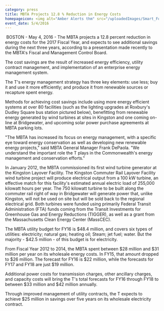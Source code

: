 ```yaml
---
category: press
title: MBTA Projects 12.8 % Reduction in Energy Costs
homepageicon: <img alt="Amber Alerts thm" src="/uploadedImages/Smart_Forms/News,_Events_and_Press_Releases/NoSta_OrLine_Inbnd_thm.gif?n=1904" />
event_date: 5/4/2016
---
```

<p>&#160;BOSTON - May 4, 2016 - The MBTA projects a 12.8 percent reduction in energy costs for the 2017 Fiscal Year, and expects to see additional savings during the next three years, according to a presentation made recently to the MBTA's Fiscal and Management Control Board.</p>
<p>The cost savings are the result of increased energy efficiency, utility contract management, and implementation of an enterprise energy management system.</p>
<p>The T's energy management strategy has three key elements: use less; buy it and use it more efficiently; and produce it from renewable sources or recapture spent energy.</p>
<p>Methods for achieving cost savings include using more energy efficient systems at over 80 facilities (such as the lighting upgrades at Roxbury's Dudley Square bus station pictured below), benefitting from renewable energy generated by wind turbines at sites in Kingston and one coming on-line at Bridgewater, and upcoming solar power purchase agreements at MBTA parking lots.</p>
<p>"The MBTA has increased its focus on energy management, with a specific eye toward energy conservation as well as developing new renewable energy projects," said MBTA General Manager Frank DePaola. "We understand the important role the T plays in the Commonwealth's energy management and conservation efforts."</p>
<p>In January 2012, the MBTA commissioned its first wind turbine generator at the Kingston Layover Facility. The Kingston Commuter Rail Layover Facility wind turbine project will produce electrical output from a 100 kW turbine, an effective match for this facility's estimated annual electric load of 255,000 kilowatt hours per year. The 750 kilowatt turbine to be built along the commuter rail right of way in Bridgewater will generate power that, unlike Kingston, will not be used on site but will be sold back to the regional electrical grid. Both turbines were funded using primarily Federal Transit Administration (FTA) funds coming from the Transit Investments for Greenhouse Gas and Energy Reductions (TIGGER), as well as a grant from the Massachusetts Clean Energy Center (MassCEC).</p>
<p>The MBTA utility budget for FY16 is $48.4 million, and covers six types of utilities: electricity; natural gas; heating oil; Steam; jet fuel; water. But the majority - $42.5 million - of this budget is for electricity.</p>
<p>From Fiscal Year 2012 to 2014, the MBTA spent between $28 million and $31 million per year on its wholesale energy costs. In FY15, that amount dropped to $26 million. The forecast for FY16 is $22 million, while the forecasts for FY17 and FY18 are just $19 million.</p>
<p>Additional power costs for transmission charges, other ancillary charges, and capacity costs will bring the T's total forecasts for FY16 through FY18 to between $33 million and $42 million annually.</p>
<p>Through improved management of utility contracts, the T expects to achieve $25 million in savings over five years on its wholesale electricity contract.</p>


